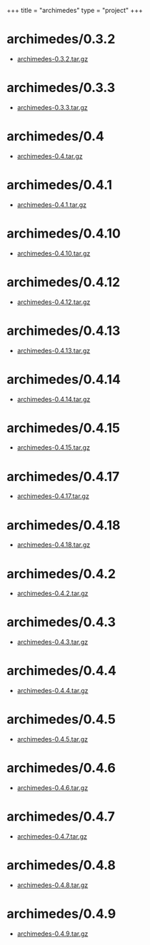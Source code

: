 +++
title = "archimedes"
type = "project"
+++

# archimedes/0.3.2
* [archimedes-0.3.2.tar.gz](/archimedes/archimedes/0.3.2/archimedes-0.3.2.tar.gz)

# archimedes/0.3.3
* [archimedes-0.3.3.tar.gz](/archimedes/archimedes/0.3.3/archimedes-0.3.3.tar.gz)

# archimedes/0.4
* [archimedes-0.4.tar.gz](/archimedes/archimedes/0.4/archimedes-0.4.tar.gz)

# archimedes/0.4.1
* [archimedes-0.4.1.tar.gz](/archimedes/archimedes/0.4.1/archimedes-0.4.1.tar.gz)

# archimedes/0.4.10
* [archimedes-0.4.10.tar.gz](/archimedes/archimedes/0.4.10/archimedes-0.4.10.tar.gz)

# archimedes/0.4.12
* [archimedes-0.4.12.tar.gz](/archimedes/archimedes/0.4.12/archimedes-0.4.12.tar.gz)

# archimedes/0.4.13
* [archimedes-0.4.13.tar.gz](/archimedes/archimedes/0.4.13/archimedes-0.4.13.tar.gz)

# archimedes/0.4.14
* [archimedes-0.4.14.tar.gz](/archimedes/archimedes/0.4.14/archimedes-0.4.14.tar.gz)

# archimedes/0.4.15
* [archimedes-0.4.15.tar.gz](/archimedes/archimedes/0.4.15/archimedes-0.4.15.tar.gz)

# archimedes/0.4.17
* [archimedes-0.4.17.tar.gz](/archimedes/archimedes/0.4.17/archimedes-0.4.17.tar.gz)

# archimedes/0.4.18
* [archimedes-0.4.18.tar.gz](/archimedes/archimedes/0.4.18/archimedes-0.4.18.tar.gz)

# archimedes/0.4.2
* [archimedes-0.4.2.tar.gz](/archimedes/archimedes/0.4.2/archimedes-0.4.2.tar.gz)

# archimedes/0.4.3
* [archimedes-0.4.3.tar.gz](/archimedes/archimedes/0.4.3/archimedes-0.4.3.tar.gz)

# archimedes/0.4.4
* [archimedes-0.4.4.tar.gz](/archimedes/archimedes/0.4.4/archimedes-0.4.4.tar.gz)

# archimedes/0.4.5
* [archimedes-0.4.5.tar.gz](/archimedes/archimedes/0.4.5/archimedes-0.4.5.tar.gz)

# archimedes/0.4.6
* [archimedes-0.4.6.tar.gz](/archimedes/archimedes/0.4.6/archimedes-0.4.6.tar.gz)

# archimedes/0.4.7
* [archimedes-0.4.7.tar.gz](/archimedes/archimedes/0.4.7/archimedes-0.4.7.tar.gz)

# archimedes/0.4.8
* [archimedes-0.4.8.tar.gz](/archimedes/archimedes/0.4.8/archimedes-0.4.8.tar.gz)

# archimedes/0.4.9
* [archimedes-0.4.9.tar.gz](/archimedes/archimedes/0.4.9/archimedes-0.4.9.tar.gz)